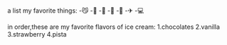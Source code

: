 a list my favorite things:
-😼
-🐯
-🐶
-👶
-🍫
-✈
-💻

in order,these are my favorite flavors of ice cream: 
1.chocolates 
2.vanilla 
3.strawberry 
4.pista
